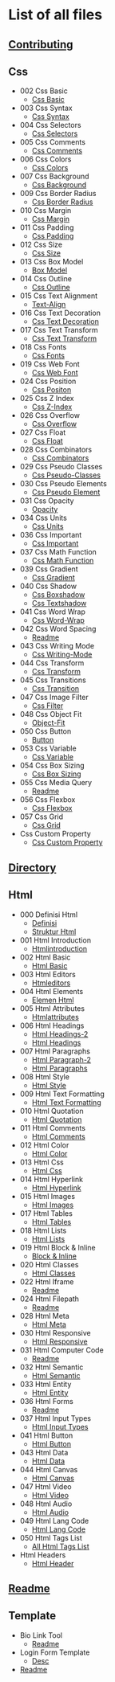 # List of all files

## [Contributing](.//CONTRIBUTING.md)

## Css
  * 002 Css Basic
    * [Css Basic](./CSS/002%20CSS%20Basic/CSS%20Basic.md)
  * 003 Css Syntax
    * [Css Syntax](./CSS/003%20CSS%20Syntax/CSS%20Syntax.md)
  * 004 Css Selectors
    * [Css Selectors](./CSS/004%20CSS%20Selectors/CSS%20Selectors.md)
  * 005 Css Comments
    * [Css Comments](./CSS/005%20CSS%20Comments/CSS%20Comments.md)
  * 006 Css Colors
    * [Css Colors](./CSS/006%20CSS%20Colors/CSS%20Colors.md)
  * 007 Css Background
    * [Css Background](./CSS/007%20CSS%20Background/CSS%20Background.md)
  * 009 Css Border Radius
    * [Css Border Radius](./CSS/009%20CSS%20Border%20Radius/CSS%20Border%20Radius.md)
  * 010 Css Margin
    * [Css Margin](./CSS/010%20CSS%20Margin/CSS%20Margin.md)
  * 011 Css Padding
    * [Css Padding](./CSS/011%20CSS%20Padding/CSS%20Padding.md)
  * 012 Css Size
    * [Css Size](./CSS/012%20CSS%20Size/CSS%20size.md)
  * 013 Css Box Model
    * [Box Model](./CSS/013%20CSS%20Box%20Model/box%20model.md)
  * 014 Css Outline
    * [Css Outline](./CSS/014%20CSS%20Outline/CSS%20Outline.md)
  * 015 Css Text Alignment
    * [Text-Align](./CSS/015%20CSS%20Text%20Alignment/text-align.md)
  * 016 Css Text Decoration
    * [Css Text Decoration](./CSS/016%20CSS%20Text%20Decoration/CSS%20Text%20Decoration.md)
  * 017 Css Text Transform
    * [Css Text Transform](./CSS/017%20CSS%20Text%20Transform/CSS%20Text%20Transform.md)
  * 018 Css Fonts
    * [Css Fonts](./CSS/018%20CSS%20Fonts/CSS%20Fonts.md)
  * 019 Css Web Font
    * [Css Web Font](./CSS/019%20CSS%20Web%20Font/CSS%20Web%20Font.md)
  * 024 Css Position
    * [Css Positon](./CSS/024%20CSS%20Position/css_positon.md)
  * 025 Css Z Index
    * [Css Z-Index](./CSS/025%20CSS%20Z%20Index/CSS%20Z-index.md)
  * 026 Css Overflow
    * [Css Overflow](./CSS/026%20CSS%20Overflow/CSS%20Overflow.md)
  * 027 Css Float
    * [Css Float](./CSS/027%20CSS%20Float/CSS%20Float.md)
  * 028 Css Combinators
    * [Css Combinators](./CSS/028%20CSS%20Combinators/CSS%20Combinators.md)
  * 029 Css Pseudo Classes
    * [Css Pseudo-Classes](./CSS/029%20CSS%20Pseudo%20Classes/CSS%20Pseudo-classes.md)
  * 030 Css Pseudo Elements
    * [Css Pseudo Element](./CSS/030%20CSS%20Pseudo%20Elements/CSS%20Pseudo%20Element.md)
  * 031 Css Opacity
    * [Opacity](./CSS/031%20CSS%20Opacity/opacity.md)
  * 034 Css Units
    * [Css Units](./CSS/034%20CSS%20Units/CSS%20Units.md)
  * 036 Css Important
    * [Css Important](./CSS/036%20CSS%20Important/CSS%20Important.md)
  * 037 Css Math Function
    * [Css Math Function](./CSS/037%20CSS%20Math%20Function/CSS%20Math%20Function.md)
  * 039 Css Gradient
    * [Css Gradient](./CSS/039%20CSS%20Gradient/CSS%20Gradient.md)
  * 040 Css Shadow
    * [Css Boxshadow](./CSS/040%20CSS%20Shadow/CSS%20boxShadow.md)
    * [Css Textshadow](./CSS/040%20CSS%20Shadow/CSS%20textShadow.md)
  * 041 Css Word Wrap
    * [Css Word-Wrap](./CSS/041%20CSS%20Word%20Wrap/CSS%20word-wrap.md)
  * 042 Css Word Spacing
    * [Readme](./CSS/042%20CSS%20Word%20Spacing/readme.md)
  * 043 Css Writing Mode
    * [ Css Writing-Mode](./CSS/043%20CSS%20Writing%20Mode/%20css%20writing-mode.md)
  * 044 Css Transform
    * [Css Transform](./CSS/044%20CSS%20Transform/CSS%20Transform.md)
  * 045 Css Transitions
    * [Css Transition](./CSS/045%20CSS%20Transitions/css%20transition.md)
  * 047 Css Image Filter
    * [Css Filter](./CSS/047%20CSS%20Image%20Filter/CSS%20filter.md)
  * 048 Css Object Fit
    * [Object-Fit](./CSS/048%20CSS%20Object%20Fit/Object-Fit.md)
  * 050 Css Button
    * [Button](./CSS/050%20CSS%20Button/button.md)
  * 053 Css Variable
    * [Css Variable](./CSS/053%20CSS%20Variable/CSS%20Variable.md)
  * 054 Css Box Sizing
    * [Css Box Sizing](./CSS/054%20CSS%20Box%20Sizing/CSS%20Box%20Sizing.md)
  * 055 Css Media Query
    * [Readme](./CSS/055%20CSS%20Media%20Query/README.md)
  * 056 Css Flexbox
    * [Css Flexbox](./CSS/056%20CSS%20Flexbox/CSS%20Flexbox.md)
  * 057 Css Grid
    * [Css Grid](./CSS/057%20CSS%20Grid/CSS%20Grid.md)
  * Css Custom Property
    * [Css Custom Property](./CSS/CSS%20Custom%20Property/CSS%20Custom%20Property.md)

## [Directory](.//DIRECTORY.md)

## Html
  * 000 Definisi Html
    * [Definisi](./HTML/000%20Definisi%20HTML/Definisi.md)
    * [Struktur Html](./HTML/000%20Definisi%20HTML/Struktur%20HTML.md)
  * 001 Html Introduction
    * [Htmlintroduction](./HTML/001%20HTML%20Introduction/HTMLIntroduction.md)
  * 002 Html Basic
    * [Html Basic](./HTML/002%20HTML%20Basic/html_basic.md)
  * 003 Html Editors
    * [Htmleditors](./HTML/003%20HTML%20Editors/HTMLEditors.md)
  * 004 Html Elements
    * [Elemen Html](./HTML/004%20HTML%20Elements/elemen_html.md)
  * 005 Html Attributes
    * [Htmlattributes](./HTML/005%20HTML%20Attributes/HTMLAttributes.md)
  * 006 Html Headings
    * [Html Headings-2](./HTML/006%20HTML%20Headings/HTML%20Headings-2.md)
    * [Html Headings](./HTML/006%20HTML%20Headings/HTML%20Headings.md)
  * 007 Html Paragraphs
    * [Html Paragraph-2](./HTML/007%20HTML%20Paragraphs/HTML%20Paragraph-2.md)
    * [Html Paragraphs](./HTML/007%20HTML%20Paragraphs/HTML%20Paragraphs.md)
  * 008 Html Style
    * [Html Style](./HTML/008%20HTML%20Style/HTML%20Style.md)
  * 009 Html Text Formatting
    * [Html Text Formatting](./HTML/009%20HTML%20Text%20Formatting/HTML%20Text%20Formatting.md)
  * 010 Html Quotation
    * [Html Quotation](./HTML/010%20HTML%20Quotation/HTML%20Quotation.md)
  * 011 Html Comments
    * [Html Comments](./HTML/011%20HTML%20Comments/HTML%20Comments.md)
  * 012 Html Color
    * [Html Color](./HTML/012%20HTML%20Color/HTML%20Color.md)
  * 013 Html Css
    * [Html Css](./HTML/013%20HTML%20CSS/HTML%20CSS.md)
  * 014 Html Hyperlink
    * [Html Hyperlink](./HTML/014%20HTML%20HyperLink/HTML%20HyperLink.md)
  * 015 Html Images
    * [Html Images](./HTML/015%20HTML%20Images/HTML%20Images.md)
  * 017 Html Tables
    * [Html Tables](./HTML/017%20HTML%20Tables/HTML%20Tables.md)
  * 018 Html Lists
    * [Html Lists](./HTML/018%20HTML%20Lists/HTML%20Lists.md)
  * 019 Html Block & Inline
    * [Block & Inline](./HTML/019%20HTML%20Block%20&%20Inline/block%20&%20Inline.md)
  * 020 Html Classes
    * [Html Classes](./HTML/020%20HTML%20Classes/HTML%20Classes.md)
  * 022 Html Iframe
    * [Readme](./HTML/022%20HTML%20IFrame/README.md)
  * 024 Html Filepath
    * [Readme](./HTML/024%20HTML%20FilePath/README.md)
  * 028 Html Meta
    * [Html Meta](./HTML/028%20HTML%20Meta/HTML%20meta.md)
  * 030 Html Responsive
    * [Html Responsive](./HTML/030%20HTML%20Responsive/HTML%20Responsive.md)
  * 031 Html Computer Code
    * [Readme](./HTML/031%20HTML%20Computer%20Code/readme.md)
  * 032 Html Semantic
    * [Html Semantic](./HTML/032%20HTML%20Semantic/HTML%20Semantic.md)
  * 033 Html Entity
    * [Html Entity](./HTML/033%20HTML%20Entity/HTML%20Entity.md)
  * 036 Html Forms
    * [Readme](./HTML/036%20HTML%20Forms/README.md)
  * 037 Html Input Types
    * [Html Input Types](./HTML/037%20HTML%20Input%20Types/HTML%20Input%20Types.md)
  * 041 Html Button
    * [Html Button](./HTML/041%20HTML%20Button/HTML%20Button.md)
  * 043 Html Data
    * [Html Data](./HTML/043%20HTML%20Data/HTML%20Data.md)
  * 044 Html Canvas
    * [Html Canvas](./HTML/044%20HTML%20Canvas/HTML%20Canvas.md)
  * 047 Html Video
    * [Html Video](./HTML/047%20HTML%20Video/HTML%20Video.md)
  * 048 Html Audio
    * [Html Audio](./HTML/048%20HTML%20Audio/HTML%20Audio.md)
  * 049 Html Lang Code
    * [Html Lang Code](./HTML/049%20HTML%20Lang%20Code/HTML%20Lang%20Code.md)
  * 050 Html Tags List
    * [All Html Tags List](./HTML/050%20HTML%20Tags%20List/All%20HTML%20Tags%20List.md)
  * Html Headers
    * [Html Header](./HTML/HTML%20Headers/HTML%20Header.md)

## [Readme](.//README.md)

## Template
  * Bio Link Tool
    * [Readme](./Template/Bio%20Link%20Tool/readme.md)
  * Login Form Template
    * [Desc](./Template/Login%20Form%20Template/desc.md)
  * [Readme](./Template/readme.md)
